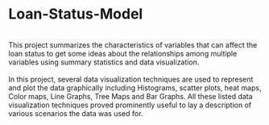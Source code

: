 # Loan-Status-Model
<br>This project summarizes the characteristics of variables that can affect the loan status to get some
ideas about the relationships among multiple variables using summary statistics and data
visualization.</br>
<br>In this project, several data visualization techniques are used to represent and plot the data
graphically including Histograms, scatter plots, heat maps, Color maps, Line Graphs, Tree Maps
and Bar Graphs. All these listed data visualization techniques proved prominently useful to lay a
description of various scenarios the data was used for.</br>

